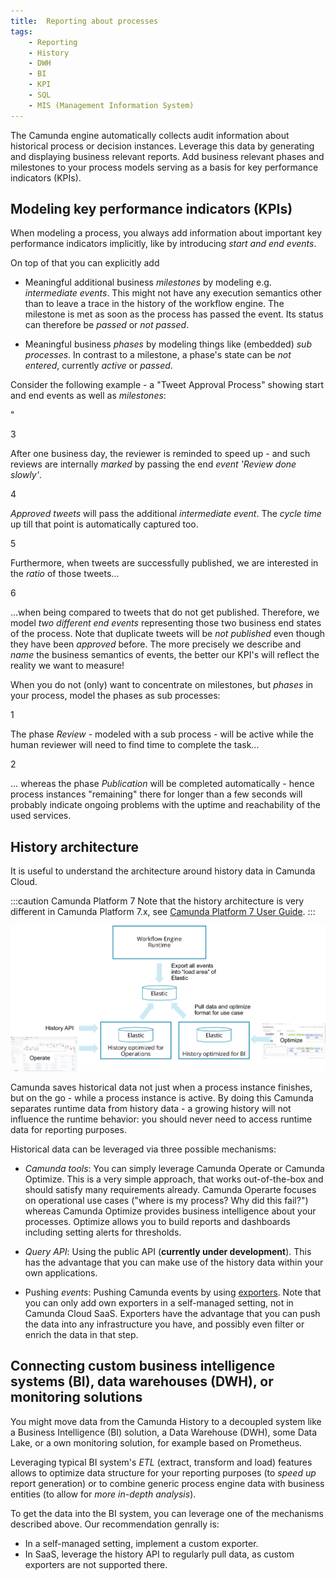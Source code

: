 ```yaml
---
title:  Reporting about processes
tags:
    - Reporting
    - History
    - DWH
    - BI
    - KPI
    - SQL
    - MIS (Management Information System)
---
```


The Camunda engine automatically collects audit information about historical process or decision instances. Leverage this data by generating and displaying business relevant reports. Add business relevant phases and milestones to your process models serving as a basis for key performance indicators (KPIs).


## Modeling key performance indicators (KPIs)

When modeling a process, you always add information about important key performance indicators implicitly, like by introducing *start and end events*.

On top of that you can explicitly add

- Meaningful additional business *milestones* by modeling e.g. *intermediate events*. This might not have any execution semantics other than to leave a trace in the history of the workflow engine. The milestone is met as soon as the process has passed the event. Its status can therefore be *passed* or *not passed*.

- Meaningful business *phases* by modeling things like (embedded) *sub processes*. In contrast to a milestone, a phase's state can be *not entered*, currently *active* or *passed*.




Consider the following example - a "Tweet Approval Process" showing start and end events as well as *milestones*:

<div bpmn="reporting-about-processes-assets/TwitterReportingMilestone.bpmn" callouts="end_event_review_done_slowly,intermediate_event_tweet_approved,end_event_tweet_published,end_event_tweet_unpublished" />"

<span className="callout">3</span>

After one business day, the reviewer is reminded to speed up - and such reviews are internally *marked* by passing the end *event 'Review done slowly'*.

<span className="callout">4</span>

*Approved tweets* will pass the additional *intermediate event*. The *cycle time* up till that point is automatically captured too.

<span className="callout">5</span>

Furthermore, when tweets are successfully published, we are interested in the *ratio* of those tweets...

<span className="callout">6</span>

...when being compared to tweets that do not get published. Therefore, we model *two different end events* representing those two business end states of the process. Note that duplicate tweets will be *not published* even though they have been *approved* before. The more precisely we describe and *name* the business semantics of events, the better our KPI's will reflect the reality we want to measure!


When you do not (only) want to concentrate on milestones, but *phases* in your process, model the phases as sub processes:

<div bpmn="reporting-about-processes-assets/TwitterReportingPhases.bpmn" callouts="sub_process_review,sub_process_publication" />


<span className="callout">1</span>

The phase *Review* - modeled with a sub process - will be active while the human reviewer will need to find time to complete the task...

<span className="callout">2</span>

... whereas the phase *Publication* will be completed automatically - hence process instances "remaining" there for longer than a few seconds will probably indicate ongoing problems with the uptime and reachability of the used services.




## History architecture

It is useful to understand the architecture around history data in Camunda Cloud. 

:::caution Camunda Platform 7
Note that the history architecture is very different in Camunda Platform 7.x, see [Camunda Platform 7 User Guide](https://docs.camunda.org/manual/latest/user-guide/process-engine/history/).
:::


![History architecture](reporting-about-processes-assets/history-architecture.png)

Camunda saves historical data not just when a process instance finishes, but on the go - while a process instance is active. By doing this Camunda separates runtime data from history data - a growing history will not influence the runtime behavior: you should never need to access runtime data for reporting purposes.

Historical data can be leveraged via three possible mechanisms:

- *Camunda tools*: You can simply leverage Camunda Operate or Camunda Optimize. This is a very simple approach, that works out-of-the-box and should satisfy many requirements already. Camunda Operarte focuses on operational use cases ("where is my process? Why did this fail?") whereas Camunda Optimize provides business intelligence about your processes. Optimize allows you to build reports and dashboards including setting alerts for thresholds.

- *Query API*: Using the public API (**currently under development**). This has the advantage that you can make use of the history data within your own applications. 

- Pushing *events*: Pushing Camunda events by using [exporters](/docs/components/zeebe/technical-concepts/architecture/#exporter). Note that you can only add own exporters in a self-managed setting, not in Camunda Cloud SaaS. Exporters have the advantage that you can push the data into any infrastructure you have, and possibly even filter or enrich the data in that step.



## Connecting custom business intelligence systems (BI), data warehouses (DWH), or monitoring solutions

You might move data from the Camunda History to a decoupled system like a Business Intelligence (BI) solution, a Data Warehouse (DWH), some Data Lake, or a own monitoring solution, for example based on Prometheus.

Leveraging typical BI system's *ETL* (extract, transform and load) features allows to optimize data structure for your reporting purposes (to *speed up* report generation) or to combine generic process engine data with business entities (to allow for *more in-depth analysis*).

To get the data into the BI system, you can leverage one of the mechanisms described above. Our recommendation genrally is:

- In a self-managed setting, implement a custom exporter.
- In SaaS, leverage the history API to regularly pull data, as custom exporters are not supported there.